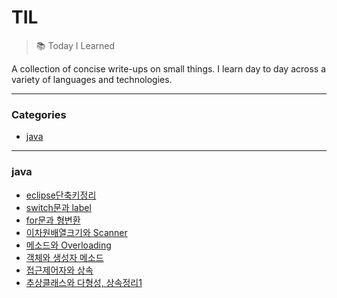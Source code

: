 # TIL

>:books: Today I Learned

A collection of concise write-ups on small things.
I learn day to day across a variety of languages and technologies. 

***

### Categories

* [java](#java)

***

### java

- [eclipse단축키정리](./java/eclipse단축키정리.md)
- [switch문과 label](./java/switch문과_label.md)
- [for문과 형변환](./java/for문과_형변환.md)
- [이차원배열크기와 Scanner](./java/이차원배열크기와_Scanner.md)
- [메소드와 Overloading](./java/메소드와_Overloading.md)
- [객체와 생성자 메소드](./java/객체와_생성자_메소드.md)
- [접근제어자와 상속](./java/접근제어자와_상속.md)
- [추상클래스와 다형성, 상속정리1](./java/추상클래스와_다형성,_상속정리1.md)

